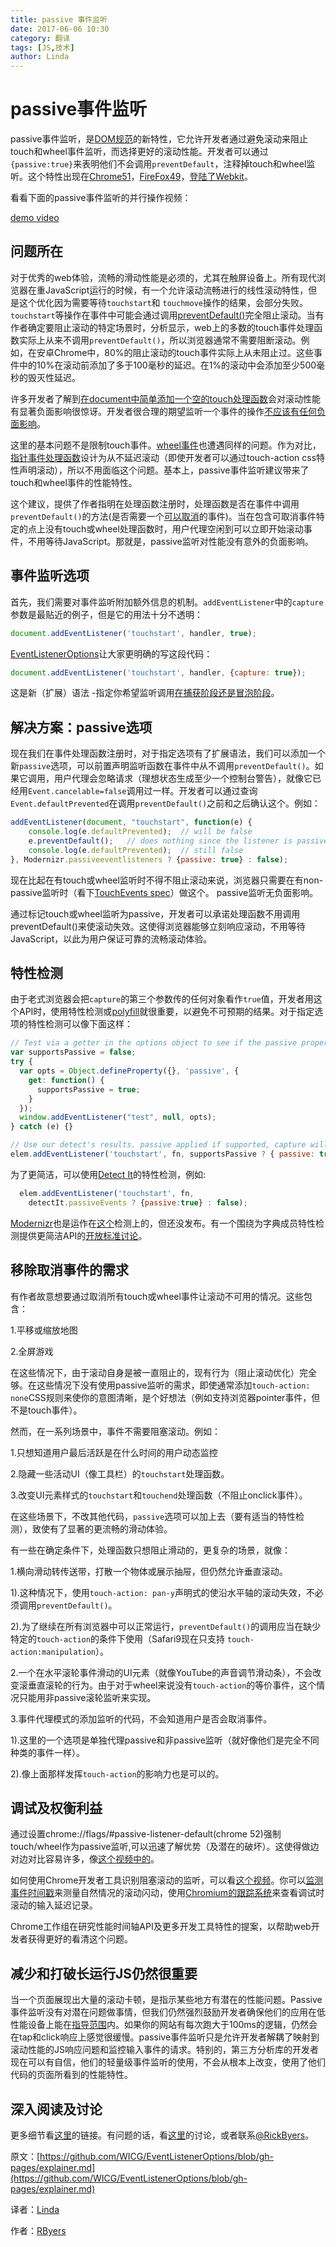 ```yaml
---
title: passive 事件监听
date: 2017-06-06 10:30
category: 翻译
tags: [JS,技术]
author: Linda
---
```

# passive事件监听

passive事件监听，是[DOM规范](https://dom.spec.whatwg.org/#dom-eventlisteneroptions-passive)的新特性，它允许开发者通过避免滚动来阻止touch和wheel事件监听，而选择更好的滚动性能。开发者可以通过`{passive:true}`来表明他们不会调用`preventDefault`，注释掉touch和wheel监听。这个特性出现在[Chrome51](https://www.chromestatus.com/features/5745543795965952)，[FireFox49](https://bugzilla.mozilla.org/show_bug.cgi?id=1266066)，[登陆了Webkit](https://bugs.webkit.org/show_bug.cgi?id=158601)。

看看下面的passive事件监听的并行操作视频：

[demo video](https://www.youtube.com/watch?v=NPM6172J22g)
<!-- more -->

## 问题所在

对于优秀的web体验，流畅的滑动性能是必须的，尤其在触屏设备上。所有现代浏览器在重JavaScript运行的时候，有一个允许滚动流畅进行的线性滚动特性，但是这个优化因为需要等待`touchstart`和 `touchmove`操作的结果，会部分失败。`touchstart`等操作在事件中可能会通过调用[preventDefault()](https://www.w3.org/TR/touch-events/#the-touchstart-event)完全阻止滚动。当有作者确定要阻止滚动的特定场景时，分析显示，web上的多数的touch事件处理函数实际上从来不调用`preventDefault()`，所以浏览器通常不需要阻断滚动。例如，在安卓Chrome中，80%的阻止滚动的touch事件实际上从未阻止过。这些事件中的10%在滚动前添加了多于100毫秒的延迟。在1%的滚动中会添加至少500毫秒的毁灭性延迟。

许多开发者了解到[在document中简单添加一个空的touch处理函数](http://rbyers.github.io/janky-touch-scroll.html)会对滚动性能有显著负面影响很惊讶。开发者很合理的期望监听一个事件的操作[不应该有任何负面影响](https://dom.spec.whatwg.org/#observing-event-listeners)。

这里的基本问题不是限制touch事件。[wheel事件](https://w3c.github.io/uievents/#events-wheelevents)也遭遇同样的问题。作为对比，[指针事件处理函数](https://w3c.github.io/pointerevents/)设计为从不延迟滚动（即使开发者可以通过touch-action css特性声明滚动），所以不用面临这个问题。基本上，passive事件监听建议带来了touch和wheel事件的性能特性。

这个建议，提供了作者指明在处理函数注册时，处理函数是否在事件中调用`preventDefault()`的方法(是否需要一个[可以取消](https://dom.spec.whatwg.org/#dom-event-cancelable)的事件)。当在包含可取消事件特定的点上没有touch或wheel处理函数时，用户代理空闲到可以立即开始滚动事件，不用等待JavaScript。那就是，passive监听对性能没有意外的负面影响。

## 事件监听选项

首先，我们需要对事件监听附加额外信息的机制。`addEventListener`中的`capture`参数是最贴近的例子，但是它的用法十分不透明：

```js
document.addEventListener('touchstart', handler, true);
```

[EventListenerOptions](https://dom.spec.whatwg.org/#dictdef-eventlisteneroptions)让大家更明确的写这段代码：

```js
document.addEventListener('touchstart', handler, {capture: true});
```

这是新（扩展）语法 -指定你希望监听调用[在捕获阶段还是冒泡阶段](http://javascript.info/bubbling-and-capturing#capturing)。

## 解决方案：passive选项

现在我们在事件处理函数注册时，对于指定选项有了扩展语法，我们可以添加一个新`passive`选项，可以前置声明监听函数在事件中从不调用`preventDefault()`。如果它调用，用户代理会忽略请求（理想状态生成至少一个控制台警告），就像它已经用`Event.cancelable=false`调用过一样。开发者可以通过查询`Event.defaultPrevented`在调用`preventDefault()`之前和之后确认这个。例如：

```js
addEventListener(document, "touchstart", function(e) {
    console.log(e.defaultPrevented);  // will be false
    e.preventDefault();   // does nothing since the listener is passive
    console.log(e.defaultPrevented);  // still false
}, Modernizr.passiveeventlisteners ? {passive: true} : false);
```

现在比起在有touch或wheel监听时不得不阻止滚动来说，浏览器只需要在有non-passive监听时（看下[TouchEvents spec](https://w3c.github.io/touch-events/#cancelability)）做这个。
passive监听无负面影响。

通过标记touch或wheel监听为passive，开发者可以承诺处理函数不用调用preventDefault()来使滚动失效。这使得浏览器能够立刻响应滚动，不用等待JavaScript，以此为用户保证可靠的流畅滚动体验。

## 特性检测

由于老式浏览器会把`capture`的第三个参数传的任何对象看作`true`值，开发者用这个API时，使用特性检测或[polyfill](https://github.com/WebReflection/dom4)就很重要，以避免不可预期的结果。对于指定选项的特性检测可以像下面这样：

```js
// Test via a getter in the options object to see if the passive property is accessed
var supportsPassive = false;
try {
  var opts = Object.defineProperty({}, 'passive', {
    get: function() {
      supportsPassive = true;
    }
  });
  window.addEventListener("test", null, opts);
} catch (e) {}

// Use our detect's results. passive applied if supported, capture will be false either way.
elem.addEventListener('touchstart', fn, supportsPassive ? { passive: true } : false); 
```

为了更简洁，可以使用[Detect It](https://github.com/rafrex/detect-it)的特性检测，例如:

```js
  elem.addEventListener('touchstart', fn,
    detectIt.passiveEvents ? {passive:true} : false);
```

[Modernizr](https://modernizr.com/)也是运作在[这个](https://github.com/Modernizr/Modernizr/issues/1894)检测上的，但还没发布。有一个围绕为字典成员特性检测提供更简洁API的[开放标准讨论](https://github.com/heycam/webidl/issues/107)。

## 移除取消事件的需求

有作者故意想要通过取消所有touch或wheel事件让滚动不可用的情况。这些包含：

1.平移或缩放地图

2.全屏游戏

在这些情况下，由于滚动自身是被一直阻止的，现有行为（阻止滚动优化）完全够。在这些情况下没有使用passive监听的需求，即使通常添加`touch-action: none`CSS规则来使你的意图清晰，是个好想法（例如支持浏览器pointer事件，但不是touch事件）。

然而，在一系列场景中，事件不需要阻塞滚动。例如：

1.只想知道用户最后活跃是在什么时间的用户动态监控

2.隐藏一些活动UI（像工具栏）的`touchstart`处理函数。

3.改变UI元素样式的`touchstart`和`touchend`处理函数（不阻止onclick事件）。

在这些场景下，不改其他代码，`passive`选项可以加上去（要有适当的特性检测），致使有了显著的更流畅的滑动体验。

有一些在确定条件下，处理函数只想阻止滑动的，更复杂的场景，就像：

1.横向滑动转传送带，打散一个物体或展示抽屉，但仍然允许垂直滚动。

1).这种情况下，使用`touch-action: pan-y`声明式的使沿水平轴的滚动失效，不必须调用`preventDefault()`。

2).为了继续在所有浏览器中可以正常运行，`preventDefault()`的调用应当在缺少特定的`touch-action`的条件下使用（Safari9现在只支持 `touch-action:manipulation`）。

2.一个在水平滚轮事件滑动的UI元素（就像YouTube的声音调节滑动条），不会改变滚垂直滚轮的行为。由于对于wheel来说没有`touch-action`的等价事件，这个情况只能用非passive滚轮监听来实现。

3.事件代理模式的添加监听的代码，不会知道用户是否会取消事件。

1).这里的一个选项是单独代理passive和非passive监听（就好像他们是完全不同种类的事件一样）。

2).像上面那样发挥`touch-action`的影响力也是可以的。

## 调试及权衡利益

通过设置chrome://flags/#passive-listener-default(chrome 52)强制touch/wheel作为passive监听,可以迅速了解优势（及潜在的破坏）。这使得做边对边对比容易许多，像[这个视频中的](https://twitter.com/RickByers/status/719736672523407360)。

如何使用Chrome开发者工具识别阻塞滚动的监听，可以看[这个视频](https://www.youtube.com/watch?v=6-D_3yx_KVI)。你可以[监测事件时间戳](https://www.youtube.com/watch?v=6-D_3yx_KVI)来测量自然情况的滚动闪动，使用[Chromium的跟踪系统](https://www.chromium.org/developers/how-tos/trace-event-profiling-tool)来查看调试时滚动的输入延迟记录。

Chrome工作组在研究性能时间轴API及更多开发工具特性的提案，以帮助web开发者获得更好的看清这个问题。

## 减少和打破长运行JS仍然很重要

当一个页面展现出大量的滚动卡顿，是指示某些地方有潜在的性能问题。Passive 事件监听没有对潜在问题做事情，但我们仍然强烈鼓励开发者确保他们的应用在低性能设备上能在[指导范围](https://developers.google.com/web/fundamentals/performance/rail?hl=en)内。如果你的网站有每次跑大于100ms的逻辑，仍然会在tap和click响应上感觉很缓慢。passive事件监听只是允许开发者解耦了映射到滚动性能的JS响应问题和监控输入事件的请求。特别的，第三方分析库的开发者现在可以有自信，他们的轻量级事件监听的使用，不会从根本上改变，使用了他们代码的页面所看到的性能特性。

## 深入阅读及讨论

更多细节看[这里](https://github.com/WICG/EventListenerOptions)的链接。有问题的话，看[这里](https://github.com/WICG/EventListenerOptions/issues)的讨论，或者联系[@RickByers](https://twitter.com/RickByers/)。

原文：[https://github.com/WICG/EventListenerOptions/blob/gh-pages/explainer.md](https://github.com/WICG/EventListenerOptions/blob/gh-pages/explainer.md)

译者：[Linda](https://github.com/LindaWhite)

作者：[RByers](https://github.com/RByers)

